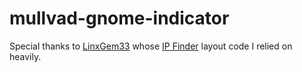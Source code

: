 # mullvad-gnome-indicator

Special thanks to [LinxGem33](https://github.com/LinxGem33) whose [IP Finder](https://extensions.gnome.org/extension/2983/ip-finder/) layout code I relied on heavily.
